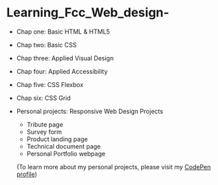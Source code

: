 # Learning_Fcc_Web_design-
- Chap one: Basic HTML & HTML5
- Chap two: Basic CSS
- Chap three: Applied Visual Design
- Chap four: Applied Accessibility 
- Chap five: CSS Flexbox
- Chap six: CSS Grid
- Personal projects: Responsive Web Design Projects
  * Tribute page
  * Survey form
  * Product landing page
  * Technical document page
  * Personal Portfolio webpage 
  
  (To learn more about my personal projects, please visit my [CodePen profile](https://codepen.io/wwren))
